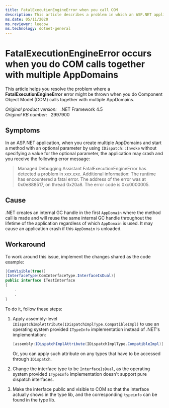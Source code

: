 ```yaml
---
title: FatalExecutionEngineError when you call COM
description: This article describes a problem in which an ASP.NET application crashes and the FatalExecutionEngineError error occurs when you do COM calls together with multiple AppDomains.
ms.date: 05/11/2020
ms.reviewer: leecow
ms.technology: dotnet-general
---
```

# FatalExecutionEngineError occurs when you do COM calls together with multiple AppDomains

This article helps you resolve the problem where a **FatalExecutionEngineError** error might be thrown when you do Component Object Model (COM) calls together with multiple AppDomains.

_Original product version:_ &nbsp; .NET Framework 4.5  
_Original KB number:_ &nbsp; 2997900

## Symptoms

In an ASP.NET application, when you create multiple AppDomains and start a method with an optional parameter by using `IDispatch::Invoke` without specifying a value for the optional parameter, the application may crash and you receive the following error message:

> Managed Debugging Assistant FatalExecutionEngineError has detected a problem in xxx.exe. Additional information: The runtime has encountered a fatal error. The address of the error was at 0x0e888517, on thread 0x20a8. The error code is 0xc0000005.

## Cause

.NET creates an internal GC handle in the first `AppDomain` where the method call is made and will reuse the same internal GC handle throughout the lifetime of the application regardless of which `AppDomain` is used. It may cause an application crash if this `AppDomain` is unloaded.

## Workaround

To work around this issue, implement the changes shared as the code example:

```csharp
[ComVisible(true)]
[InterfaceType(ComInterfaceType.InterfaceIsDual)]
public interface ITestInterface
{
    .
    .
}
```

To do it, follow these steps:

1. Apply assembly-level `IDispatchImplAttribute(IDispatchImplType.CompatibleImpl)` to use an operating system provided `ITypeInfo` implementation instead of .NET's implementation:

    ```csharp
    [assembly:IDispatchImplAttribute(IDispatchImplType.CompatibleImpl)]
    ```

    Or, you can apply such attribute on any types that have to be accessed through `IDispatch`.

2. Change the interface type to be `InterfaceIsDual`, as the operating system provided `ITypeInfo` implementation doesn't support pure dispatch interfaces.
3. Make the interface public and visible to COM so that the interface actually shows in the type lib, and the corresponding `typeinfo` can be found in the type lib.
